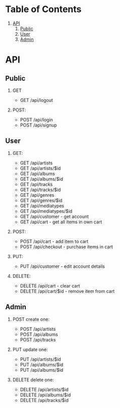 
# Table of Contents

1.  [API](#org6fbc8ae)
    1.  [Public](#orgda776fe)
    2.  [User](#orgb85beed)
    3.  [Admin](#org342d809)

<a id="org6fbc8ae"></a>

# API

<a id="orgda776fe"></a>

## Public

1.  GET
    -   GET /api/logout

2.  POST:
    -   POST /api/login
    -   POST /api/signup

<a id="orgb85beed"></a>

## User

1.  GET:
    -   GET /api/artists
    -   GET /api/artists/$id
    -   GET /api/albums
    -   GET /api/albums/$id
    -   GET /api/tracks
    -   GET /api/tracks/$id
    -   GET /api/genres
    -   GET /api/genres/$id
    -   GET /api/mediatypes
    -   GET /api/mediatypes/$id
    -   GET /api/customer - get account
    -   GET /api/cart - get all items in own cart

2.  POST:
    -   POST /api/cart - add item to cart
    -   POST /api/checkout - purchase items in cart

3.  PUT:
    -   PUT /api/customer - edit account details

4.  DELETE:
    -   DELETE /api/cart - clear cart
    -   DELETE /api/cart/$id - remove item from cart

<a id="org342d809"></a>

## Admin

1.  POST create one:
    -   POST /api/artists
    -   POST /api/albums
    -   POST /api/tracks

2.  PUT update one:
    -   PUT /api/artists/$id
    -   PUT /api/albums/$id
    -   PUT /api/albums/$id

3.  DELETE delete one:
    -   DELETE /api/artists/$id
    -   DELETE /api/albums/$id
    -   DELETE /api/tracks/$id